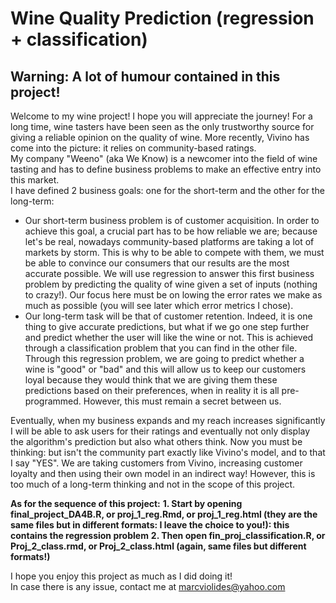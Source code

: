 # Wine Quality Prediction (regression + classification)
## Warning: A lot of humour contained in this project!

Welcome to my wine project! I hope you will appreciate the journey! For a long time, wine tasters have been seen as the only trustworthy source 
for giving a reliable opinion on the quality of wine. More recently, Vivino has come into the picture: it relies on community-based ratings.  
My company "Weeno" (aka We Know) is a newcomer into the field of wine tasting  and has to define business problems to make an effective entry into this market.  
I have defined 2 business goals: one for the short-term and the other for the long-term:  
- Our short-term business problem is of customer acquisition. In order to achieve this goal, a crucial part has to be how reliable we are; because let's be real,
nowadays community-based platforms are taking a lot of markets by storm. This is why to be able to compete with them, we must be able to convince our consumers 
that our results are the most accurate possible. We will use regression to answer this first business problem by predicting the quality of wine given a set
of inputs (nothing to crazy!). Our focus here must be on lowing the error rates we make as much as possible (you will see later which error metrics I chose).
- Our long-term task will be that of customer retention. Indeed, it is one thing to give accurate predictions, but what if we go one step further and predict whether
the user will like the wine or not. This is achieved through a classification problem that you can find in the other file. Through this regression problem, we
are going to predict whether a wine is "good" or "bad" and this will allow us to keep our customers loyal because they would think that we are giving them these 
predictions based on their preferences, when in reality it is all pre-programmed. However, this must remain a secret between us.  
  
Eventually, when my business expands and my reach increases significantly I will be able to ask users for their ratings and eventually not only display the algorithm's
prediction but also what others think. Now you must be thinking: but isn't the community part exactly like Vivino's model, and to that I say "YES". We are
taking customers from Vivino, increasing customer loyalty and then using their own model in an indirect way! However, this is too much of a long-term thinking 
and not in the scope of this project.  
  
  
**As for the sequence of this project:**
**1. Start by opening final_project_DA4B.R, or proj_1_reg.Rmd, or proj_1_reg.html (they are the same files but in different formats: I leave the choice to you!): this contains the regression problem**
**2. Then open fin_proj_classification.R, or Proj_2_class.rmd, or Proj_2_class.html (again, same files but different formats!)**
  
  
  
I hope you enjoy this project as much as I did doing it!  
In case there is any issue, contact me at marcviolides@yahoo.com
